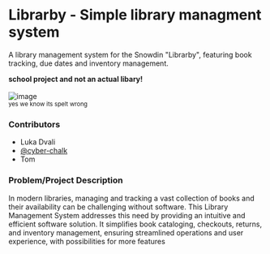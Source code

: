 # Librarby - Simple library managment system
A library management system for the Snowdin "Librarby", featuring book tracking, due dates and inventory management.

<strong> school project and not an actual libary! </strong> </br> </br>
![image](https://github.com/user-attachments/assets/72eadc90-399b-4306-8950-8f5c7396f9f5) </br>
<sub>yes we know its spelt wrong</sub>
### Contributors
- Luka Dvali
- [@cyber-chalk](https://www.github.com/cyber-chalk)
- Tom

### Problem/Project Description
In modern libraries, managing and tracking a vast collection of books and their availability can be challenging without software. This Library Management System addresses this need by providing an intuitive and efficient software solution. It simplifies book cataloging, checkouts, returns, and inventory management, ensuring streamlined operations and user experience, with possibilities for more features
